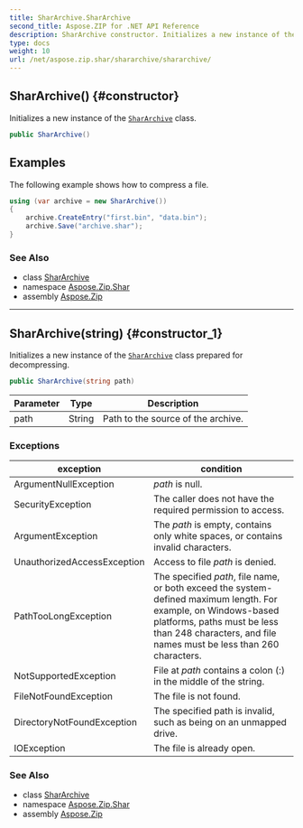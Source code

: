 ```yaml
---
title: SharArchive.SharArchive
second_title: Aspose.ZIP for .NET API Reference
description: SharArchive constructor. Initializes a new instance of the SharArchive class
type: docs
weight: 10
url: /net/aspose.zip.shar/shararchive/shararchive/
---
```

## SharArchive() {#constructor}

Initializes a new instance of the [`SharArchive`](../) class.

```csharp
public SharArchive()
```

## Examples

The following example shows how to compress a file.

```csharp
using (var archive = new SharArchive())
{
    archive.CreateEntry("first.bin", "data.bin");
    archive.Save("archive.shar");
}
```

### See Also

* class [SharArchive](../)
* namespace [Aspose.Zip.Shar](../../shararchive/)
* assembly [Aspose.Zip](../../../)

---

## SharArchive(string) {#constructor_1}

Initializes a new instance of the [`SharArchive`](../) class prepared for decompressing.

```csharp
public SharArchive(string path)
```

| Parameter | Type | Description |
| --- | --- | --- |
| path | String | Path to the source of the archive. |

### Exceptions

| exception | condition |
| --- | --- |
| ArgumentNullException | *path* is null. |
| SecurityException | The caller does not have the required permission to access. |
| ArgumentException | The *path* is empty, contains only white spaces, or contains invalid characters. |
| UnauthorizedAccessException | Access to file *path* is denied. |
| PathTooLongException | The specified *path*, file name, or both exceed the system-defined maximum length. For example, on Windows-based platforms, paths must be less than 248 characters, and file names must be less than 260 characters. |
| NotSupportedException | File at *path* contains a colon (:) in the middle of the string. |
| FileNotFoundException | The file is not found. |
| DirectoryNotFoundException | The specified path is invalid, such as being on an unmapped drive. |
| IOException | The file is already open. |

### See Also

* class [SharArchive](../)
* namespace [Aspose.Zip.Shar](../../shararchive/)
* assembly [Aspose.Zip](../../../)


